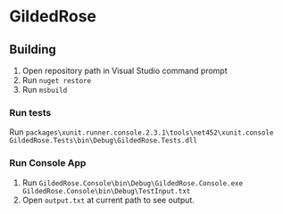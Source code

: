 # GildedRose

## Building
1. Open repository path in Visual Studio command prompt
2. Run `nuget restore`
3. Run `msbuild`

### Run tests
Run `packages\xunit.runner.console.2.3.1\tools\net452\xunit.console GildedRose.Tests\bin\Debug\GildedRose.Tests.dll`

### Run Console App
1. Run `GildedRose.Console\bin\Debug\GildedRose.Console.exe GildedRose.Console\bin\Debug\TestInput.txt`
2. Open `output.txt` at current path to see output.
